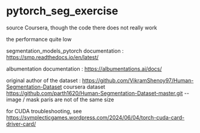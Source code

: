 # pytorch_seg_exercise

source Coursera, though the code there does not really work

the performance quite low

segmentation_models_pytorch documentation : https://smp.readthedocs.io/en/latest/

albumentation documentation : https://albumentations.ai/docs/

original author of the dataset : https://github.com/VikramShenoy97/Human-Segmentation-Dataset
coursera dataset https://github.com/parth1620/Human-Segmentation-Dataset-master.git  -- image / mask paris are not of the same size

for CUDA troubleshooting, see https://symplecticgames.wordpress.com/2024/06/04/torch-cuda-card-driver-card/